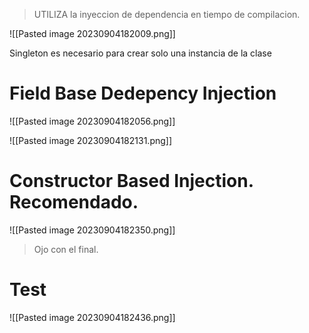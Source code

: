 > UTILIZA la inyeccion de dependencia en tiempo de compilacion.

![[Pasted image 20230904182009.png]]

Singleton es necesario para crear solo una instancia de la clase

# Field Base Dedepency Injection

![[Pasted image 20230904182056.png]]

![[Pasted image 20230904182131.png]]

# Constructor Based Injection. Recomendado.

![[Pasted image 20230904182350.png]]

> Ojo con el final.

# Test

![[Pasted image 20230904182436.png]]


